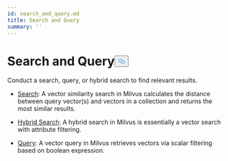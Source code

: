 ```yaml
---
id: search_and_query.md
title: Search and Query
summary: ''
---
```

<h1 id="Search-and-Query" class="common-anchor-header">Search and Query<button data-href="#Search-and-Query" class="anchor-icon" translate="no">
      <svg translate="no"
        aria-hidden="true"
        focusable="false"
        height="20"
        version="1.1"
        viewBox="0 0 16 16"
        width="16"
      >
        <path
          fill="#0092E4"
          fill-rule="evenodd"
          d="M4 9h1v1H4c-1.5 0-3-1.69-3-3.5S2.55 3 4 3h4c1.45 0 3 1.69 3 3.5 0 1.41-.91 2.72-2 3.25V8.59c.58-.45 1-1.27 1-2.09C10 5.22 8.98 4 8 4H4c-.98 0-2 1.22-2 2.5S3 9 4 9zm9-3h-1v1h1c1 0 2 1.22 2 2.5S13.98 12 13 12H9c-.98 0-2-1.22-2-2.5 0-.83.42-1.64 1-2.09V6.25c-1.09.53-2 1.84-2 3.25C6 11.31 7.55 13 9 13h4c1.45 0 3-1.69 3-3.5S14.5 6 13 6z"
        ></path>
      </svg>
    </button></h1><p>Conduct a search, query, or hybrid search to find relevant results.</p>
<ul>
<li><p><a href="/docs/it/search.md">Search</a>: A vector similarity search in Milvus calculates the distance between query vector(s) and vectors in a collection and returns the most similar results.</p></li>
<li><p><a href="/docs/it/hybridsearch.md">Hybrid Search</a>: A hybrid search in Milvus is essentially a vector search with attribute filtering.</p></li>
<li><p><a href="/docs/it/query.md">Query</a>: A vector query in Milvus retrieves vectors via scalar filtering based on boolean expression.</p></li>
</ul>
